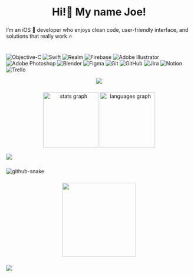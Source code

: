 <h1 align="center">Hi!👋 My name Joe!</h1>

###
I’m an iOS 🍏 developer who enjoys clean code, user-friendly interface, and solutions that really work 🔥

<!--  List  -->
# 
![Objective-C](https://img.shields.io/badge/OBJECTIVE--C-%233A95E3.svg?style=for-the-badge&logo=apple&logoColor=white) ![Swift](https://img.shields.io/badge/swift-F54A2A?style=for-the-badge&logo=swift&logoColor=white) ![Realm](https://img.shields.io/badge/Realm-39477F?style=for-the-badge&logo=realm&logoColor=white) ![Firebase](https://img.shields.io/badge/firebase-a08021?style=for-the-badge&logo=firebase&logoColor=ffcd34) ![Adobe Illustrator](https://img.shields.io/badge/adobe%20illustrator-%23FF9A00.svg?style=for-the-badge&logo=adobe%20illustrator&logoColor=white) ![Adobe Photoshop](https://img.shields.io/badge/adobe%20photoshop-%2331A8FF.svg?style=for-the-badge&logo=adobe%20photoshop&logoColor=white) ![Blender](https://img.shields.io/badge/blender-%23F5792A.svg?style=for-the-badge&logo=blender&logoColor=white) ![Figma](https://img.shields.io/badge/figma-%23F24E1E.svg?style=for-the-badge&logo=figma&logoColor=white) ![Git](https://img.shields.io/badge/git-%23F05033.svg?style=for-the-badge&logo=git&logoColor=white) ![GitHub](https://img.shields.io/badge/github-%23121011.svg?style=for-the-badge&logo=github&logoColor=white) ![Jira](https://img.shields.io/badge/jira-%230A0FFF.svg?style=for-the-badge&logo=jira&logoColor=white) ![Notion](https://img.shields.io/badge/Notion-%23000000.svg?style=for-the-badge&logo=notion&logoColor=white) ![Trello](https://img.shields.io/badge/Trello-%23026AA7.svg?style=for-the-badge&logo=Trello&logoColor=white)

<!--  Profile counter  -->

<div align="center">
  <img src="https://profile-counter.glitch.me/LetTheBeLight/count.svg?"  />
</div>

###

<!--  Git Status  -->

<div align="center">
  <img src="https://github-readme-stats.vercel.app/api?username=LetTheBeLight&hide_title=false&hide_rank=false&show_icons=true&include_all_commits=true&count_private=true&disable_animations=false&theme=dark&locale=en&hide_border=false" height="150" alt="stats graph"  />
  <img src="https://github-readme-stats.vercel.app/api/top-langs?username=LetTheBeLight&locale=en&hide_title=false&layout=compact&card_width=320&langs_count=5&theme=dark&hide_border=false&v=1" height="150" alt="languages graph" />
 <!-- <img src="https://github-readme-stats.vercel.app/api/top-langs?username=LetTheBeLight&locale=en&hide_title=false&layout=compact&card_width=320&langs_count=5&theme=dark&hide_border=false" height="150" alt="languages graph"  /> -->
</div>


<!--  Visitors Status  -->

[![](https://visitcount.itsvg.in/api?id=LetTheBeLight&icon=2&color=8)](https://visitcount.itsvg.in)

<!--  Snake  -->
###

<picture>
  <source media="(prefers-color-scheme: dark)" srcset="https://raw.githubusercontent.com/tobiasmeyhoefer/tobiasmeyhoefer/output/github-snake-dark.svg" />
  <source media="(prefers-color-scheme: light)" srcset="https://raw.githubusercontent.com/tobiasmeyhoefer/tobiasmeyhoefer/output/github-snake.svg" />
  <img alt="github-snake" src="https://raw.githubusercontent.com/tobiasmeyhoefer/tobiasmeyhoefer/output/github-snake.svg" />
</picture>

<!--  Gif  -->

###

<div align="center">
  <img height="200" src="https://steamuserimages-a.akamaihd.net/ugc/1622975225910477675/FECA748191A0FE6280451F453E3429CBCB3EAC7C/?imw=512&&ima=fit&impolicy=Letterbox&imcolor=%23000000&letterbox=false"  />
</div>

<!--  

<div align="center">
  <img height="200" src="https://mir-s3-cdn-cf.behance.net/project_modules/1400_opt_1/9a38e763393359.5aafa2d7c8f3f.gif"  />
</div>

###

<div align="center">
  <img height="200" src="https://steamuserimages-a.akamaihd.net/ugc/786352192198306217/63E8DAED54ED74A834762A7DE9533AF8D7208418/?imw=512&amp;imh=288&amp;ima=fit&amp;impolicy=Letterbox&amp;imcolor=%23000000&amp;letterbox=true"  />
</div> 

-->

<!--  Dev Quote  -->
<!-- 
### 


![](https://quotes-github-readme.vercel.app/api?type=horizontal&theme=dark) 
-->

###


![](https://github-profile-trophy.vercel.app/?username=tobiasmeyhoefer&theme=radical&no-frame=false&no-bg=true&margin-w=4)

###

